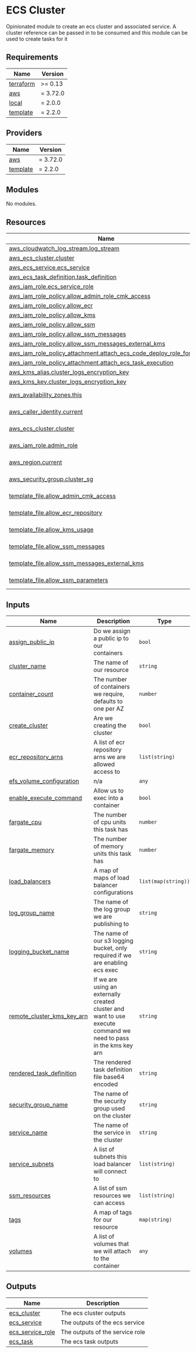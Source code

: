 # ECS Cluster
Opinionated module to create an ecs cluster and associated service. A cluster reference can be passed in to be consumed
and this module can be used to create tasks for it

<!-- BEGIN_TF_DOCS -->
## Requirements

| Name | Version |
|------|---------|
| <a name="requirement_terraform"></a> [terraform](#requirement\_terraform) | >= 0.13 |
| <a name="requirement_aws"></a> [aws](#requirement\_aws) | = 3.72.0 |
| <a name="requirement_local"></a> [local](#requirement\_local) | = 2.0.0 |
| <a name="requirement_template"></a> [template](#requirement\_template) | = 2.2.0 |

## Providers

| Name | Version |
|------|---------|
| <a name="provider_aws"></a> [aws](#provider\_aws) | = 3.72.0 |
| <a name="provider_template"></a> [template](#provider\_template) | = 2.2.0 |

## Modules

No modules.

## Resources

| Name | Type |
|------|------|
| [aws_cloudwatch_log_stream.log_stream](https://registry.terraform.io/providers/hashicorp/aws/3.72.0/docs/resources/cloudwatch_log_stream) | resource |
| [aws_ecs_cluster.cluster](https://registry.terraform.io/providers/hashicorp/aws/3.72.0/docs/resources/ecs_cluster) | resource |
| [aws_ecs_service.ecs_service](https://registry.terraform.io/providers/hashicorp/aws/3.72.0/docs/resources/ecs_service) | resource |
| [aws_ecs_task_definition.task_definition](https://registry.terraform.io/providers/hashicorp/aws/3.72.0/docs/resources/ecs_task_definition) | resource |
| [aws_iam_role.ecs_service_role](https://registry.terraform.io/providers/hashicorp/aws/3.72.0/docs/resources/iam_role) | resource |
| [aws_iam_role_policy.allow_admin_role_cmk_access](https://registry.terraform.io/providers/hashicorp/aws/3.72.0/docs/resources/iam_role_policy) | resource |
| [aws_iam_role_policy.allow_ecr](https://registry.terraform.io/providers/hashicorp/aws/3.72.0/docs/resources/iam_role_policy) | resource |
| [aws_iam_role_policy.allow_kms](https://registry.terraform.io/providers/hashicorp/aws/3.72.0/docs/resources/iam_role_policy) | resource |
| [aws_iam_role_policy.allow_ssm](https://registry.terraform.io/providers/hashicorp/aws/3.72.0/docs/resources/iam_role_policy) | resource |
| [aws_iam_role_policy.allow_ssm_messages](https://registry.terraform.io/providers/hashicorp/aws/3.72.0/docs/resources/iam_role_policy) | resource |
| [aws_iam_role_policy.allow_ssm_messages_external_kms](https://registry.terraform.io/providers/hashicorp/aws/3.72.0/docs/resources/iam_role_policy) | resource |
| [aws_iam_role_policy_attachment.attach_ecs_code_deploy_role_for_ecs](https://registry.terraform.io/providers/hashicorp/aws/3.72.0/docs/resources/iam_role_policy_attachment) | resource |
| [aws_iam_role_policy_attachment.attach_ecs_task_execution](https://registry.terraform.io/providers/hashicorp/aws/3.72.0/docs/resources/iam_role_policy_attachment) | resource |
| [aws_kms_alias.cluster_logs_encryption_key](https://registry.terraform.io/providers/hashicorp/aws/3.72.0/docs/resources/kms_alias) | resource |
| [aws_kms_key.cluster_logs_encryption_key](https://registry.terraform.io/providers/hashicorp/aws/3.72.0/docs/resources/kms_key) | resource |
| [aws_availability_zones.this](https://registry.terraform.io/providers/hashicorp/aws/3.72.0/docs/data-sources/availability_zones) | data source |
| [aws_caller_identity.current](https://registry.terraform.io/providers/hashicorp/aws/3.72.0/docs/data-sources/caller_identity) | data source |
| [aws_ecs_cluster.cluster](https://registry.terraform.io/providers/hashicorp/aws/3.72.0/docs/data-sources/ecs_cluster) | data source |
| [aws_iam_role.admin_role](https://registry.terraform.io/providers/hashicorp/aws/3.72.0/docs/data-sources/iam_role) | data source |
| [aws_region.current](https://registry.terraform.io/providers/hashicorp/aws/3.72.0/docs/data-sources/region) | data source |
| [aws_security_group.cluster_sg](https://registry.terraform.io/providers/hashicorp/aws/3.72.0/docs/data-sources/security_group) | data source |
| [template_file.allow_admin_cmk_access](https://registry.terraform.io/providers/hashicorp/template/2.2.0/docs/data-sources/file) | data source |
| [template_file.allow_ecr_repository](https://registry.terraform.io/providers/hashicorp/template/2.2.0/docs/data-sources/file) | data source |
| [template_file.allow_kms_usage](https://registry.terraform.io/providers/hashicorp/template/2.2.0/docs/data-sources/file) | data source |
| [template_file.allow_ssm_messages](https://registry.terraform.io/providers/hashicorp/template/2.2.0/docs/data-sources/file) | data source |
| [template_file.allow_ssm_messages_external_kms](https://registry.terraform.io/providers/hashicorp/template/2.2.0/docs/data-sources/file) | data source |
| [template_file.allow_ssm_parameters](https://registry.terraform.io/providers/hashicorp/template/2.2.0/docs/data-sources/file) | data source |

## Inputs

| Name | Description | Type | Default | Required |
|------|-------------|------|---------|:--------:|
| <a name="input_assign_public_ip"></a> [assign\_public\_ip](#input\_assign\_public\_ip) | Do we assign a public ip to our containers | `bool` | `false` | no |
| <a name="input_cluster_name"></a> [cluster\_name](#input\_cluster\_name) | The name of our resource | `string` | n/a | yes |
| <a name="input_container_count"></a> [container\_count](#input\_container\_count) | The number of containers we require, defaults to one per AZ | `number` | `null` | no |
| <a name="input_create_cluster"></a> [create\_cluster](#input\_create\_cluster) | Are we creating the cluster | `bool` | `true` | no |
| <a name="input_ecr_repository_arns"></a> [ecr\_repository\_arns](#input\_ecr\_repository\_arns) | A list of ecr repository arns we are allowed access to | `list(string)` | n/a | yes |
| <a name="input_efs_volume_configuration"></a> [efs\_volume\_configuration](#input\_efs\_volume\_configuration) | n/a | `any` | `[]` | no |
| <a name="input_enable_execute_command"></a> [enable\_execute\_command](#input\_enable\_execute\_command) | Allow us to exec into a container | `bool` | `false` | no |
| <a name="input_fargate_cpu"></a> [fargate\_cpu](#input\_fargate\_cpu) | The number of cpu units this task has | `number` | `1024` | no |
| <a name="input_fargate_memory"></a> [fargate\_memory](#input\_fargate\_memory) | The number of memory units this task has | `number` | `4096` | no |
| <a name="input_load_balancers"></a> [load\_balancers](#input\_load\_balancers) | A map of maps of load balancer configurations | `list(map(string))` | `[]` | no |
| <a name="input_log_group_name"></a> [log\_group\_name](#input\_log\_group\_name) | The name of the log group we are publishing to | `string` | n/a | yes |
| <a name="input_logging_bucket_name"></a> [logging\_bucket\_name](#input\_logging\_bucket\_name) | The name of our s3 logging bucket, only required if we are enabling ecs exec | `string` | `null` | no |
| <a name="input_remote_cluster_kms_key_arn"></a> [remote\_cluster\_kms\_key\_arn](#input\_remote\_cluster\_kms\_key\_arn) | If we are using an externally created cluster and want to use execute command we need to pass in the kms key arn | `string` | `null` | no |
| <a name="input_rendered_task_definition"></a> [rendered\_task\_definition](#input\_rendered\_task\_definition) | The rendered task definition file base64 encoded | `string` | n/a | yes |
| <a name="input_security_group_name"></a> [security\_group\_name](#input\_security\_group\_name) | The name of the security group used on the cluster | `string` | n/a | yes |
| <a name="input_service_name"></a> [service\_name](#input\_service\_name) | The name of the service in the cluster | `string` | `null` | no |
| <a name="input_service_subnets"></a> [service\_subnets](#input\_service\_subnets) | A list of subnets this load balancer will connect to | `list(string)` | n/a | yes |
| <a name="input_ssm_resources"></a> [ssm\_resources](#input\_ssm\_resources) | A list of ssm resources we can access | `list(string)` | `[]` | no |
| <a name="input_tags"></a> [tags](#input\_tags) | A map of tags for our resource | `map(string)` | n/a | yes |
| <a name="input_volumes"></a> [volumes](#input\_volumes) | A list of volumes that we will attach to the container | `any` | `[]` | no |

## Outputs

| Name | Description |
|------|-------------|
| <a name="output_ecs_cluster"></a> [ecs\_cluster](#output\_ecs\_cluster) | The ecs cluster outputs |
| <a name="output_ecs_service"></a> [ecs\_service](#output\_ecs\_service) | The outputs of the ecs service |
| <a name="output_ecs_service_role"></a> [ecs\_service\_role](#output\_ecs\_service\_role) | The outputs of the service role |
| <a name="output_ecs_task"></a> [ecs\_task](#output\_ecs\_task) | The ecs task outputs |
<!-- END_TF_DOCS -->
